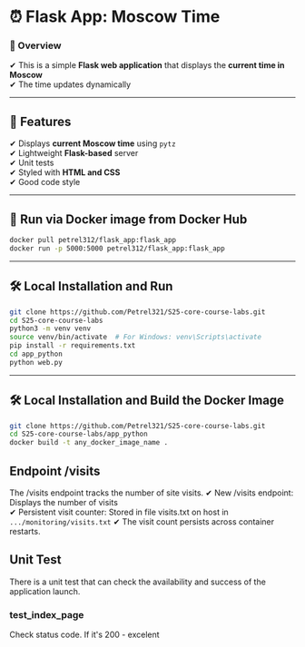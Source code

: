 # ⏰ Flask App: Moscow Time

### 📌 Overview
✔ This is a simple **Flask web application** that displays the **current time in Moscow** \
✔ The time updates dynamically

---

## 🚀 Features
✔ Displays **current Moscow time** using `pytz` \
✔ Lightweight **Flask-based** server \
✔ Unit tests \
✔ Styled with **HTML and CSS** \
✔ Good code style

---

## 🐳 Run via Docker image from Docker Hub
```sh
docker pull petrel312/flask_app:flask_app
docker run -p 5000:5000 petrel312/flask_app:flask_app
```

---

## 🛠 Local Installation and Run
```sh
git clone https://github.com/Petrel321/S25-core-course-labs.git
cd S25-core-course-labs
python3 -m venv venv
source venv/bin/activate  # For Windows: venv\Scripts\activate
pip install -r requirements.txt
cd app_python
python web.py
```

---

## 🛠 Local Installation and Build the Docker Image

```sh
git clone https://github.com/Petrel321/S25-core-course-labs.git
cd S25-core-course-labs/app_python
docker build -t any_docker_image_name .
```

## Endpoint /visits
The /visits endpoint tracks the number of site visits. 
✔ New /visits endpoint: Displays the number of visits \
✔ Persistent visit counter: Stored in file visits.txt on host in `.../monitoring/visits.txt`
✔ The visit count persists across container restarts.

## Unit Test
There is a unit test that can check the availability and success of the application launch.

### test_index_page
Check status code. If it's 200 - excelent

